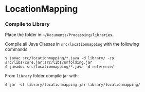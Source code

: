 # LocationMapping



### Compile to Library

Place the folder in `~/Documents/Processing/libraries`.

Compile all Java Classes in `src/locationmapping` with the following commands:

```
$ javac src/locationmapping/*.java -d library/ -cp src/libs/core.jar:src/libs/unfolding.jar
$ javadoc src/locationmapping/*.java -d reference/
```

From `library` folder compile jar with:

```
$ jar -cf library/locationmapping.jar library/locationmapping/
```